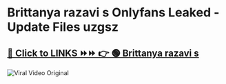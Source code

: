 
 # Brittanya razavi s Onlyfans Leaked - Update Files uzgsz

## <h2><a href="https://clipsfans.com/Brittanya_razavi_s&ref=git">🔗 Click to LINKS ⏩⏩ 👉 🟢 Brittanya razavi s </a></h2>

<a href="https://clipsfans.com/Brittanya_razavi_s&ref=git" rel="nofollow" data-target="animated-image.originalLink"><img src="https://i.ibb.co.com/xMMVF88/686577567.gif" alt="Viral Video Original" style="max-width: 100%; display: inline-block;" data-target="animated-image.originalImage"></a>

